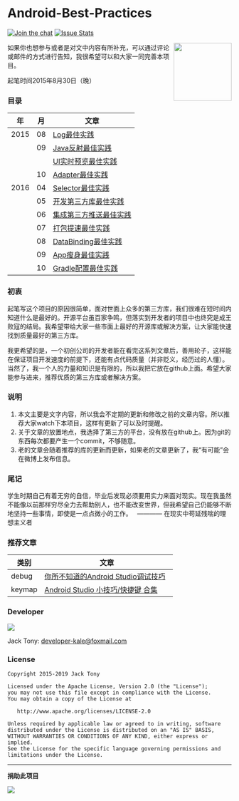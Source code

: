 # Android-Best-Practices

[![Join the chat](https://badges.gitter.im/Join%20Chat.svg)](https://gitter.im/tianzhijiexian/Android-Best-Practices?utm_source=badge&utm_medium=badge&utm_campaign=pr-badge&utm_content=badge)
[![Issue Stats](http://issuestats.com/github/tianzhijiexian/Android-Best-Practices/badge/issue?style=flat)](http://issuestats.com/github/tianzhijiexian/Android-Best-Practices)

<img align="right" src='https://raw.githubusercontent.com/tianzhijiexian/Android-Best-Practices/master/images/logo.png' width='130' height='130'/>

如果你也想参与或者是对文中内容有所补充，可以通过评论或邮件的方式进行告知，我很希望可以和大家一同完善本项目。  

起笔时间2015年8月30日（晚）  

### 目录   

年 | 月 | 文章 |
--- | --- | --- |
2015 | 08 | [Log最佳实践](https://gold.xitu.io/post/5848ba24b123db006601febf)
     | 09 | [Java反射最佳实践](https://github.com/tianzhijiexian/Android-Best-Practices/blob/master/2015.9/reflect/reflect.md)
     |    | [UI实时预览最佳实践](https://github.com/tianzhijiexian/Android-Best-Practices/blob/master/2015.9/ui/ui.md)
     | 10 | [Adapter最佳实践](https://www.zybuluo.com/shark0017/note/202443)
2016 | 04 | [Selector最佳实践](https://www.zybuluo.com/shark0017/note/333443)
     | 05 | [开发第三方库最佳实践](http://www.jianshu.com/p/0aacd419cb7e)
     | 06 | [集成第三方推送最佳实践](http://www.jianshu.com/p/d650d02a1c7a)
     | 07 | [打包提速最佳实践](http://gold.xitu.io/post/5831301a0ce463006c044c77)
     | 08 | [DataBinding最佳实践](http://www.jianshu.com/p/1fcda521fcda)
     | 09 | [App瘦身最佳实践](http://www.jianshu.com/p/8f14679809b3)
     | 10 | [Gradle配置最佳实践](http://gold.xitu.io/post/582d606767f3560063320b21)


### 初衷  
起笔写这个项目的原因很简单，面对世面上众多的第三方库，我们很难在短时间内知道什么是最好的。开源平台虽百家争鸣，但落实到开发者的项目中也终究是成王败寇的结局。我希望带给大家一些市面上最好的开源库或解决方案，让大家能快速找到质量最好的第三方库。   

我更希望的是，一个初创公司的开发者能在看完这系列文章后，善用轮子，这样能在保证项目开发速度的前提下，还能有点代码质量（并非贬义，经历过的人懂）。当然了，我一个人的力量和知识是有限的，所以我把它放在github上面。希望大家能参与进来，推荐优质的第三方库或者解决方案。

### 说明
1. 本文主要是文字内容，所以我会不定期的更新和修改之前的文章内容。所以推荐大家watch下本项目，这样有更新了可以及时提醒。   
2. 关于文章的放置地点，我选择了第三方的平台，没有放在github上。因为git的东西每次都要产生一个commit，不够随意。  
3. 老的文章会随着推荐的库的更新而更新，如果老的文章更新了，我“有可能”会在微博上发布信息。

### 尾记
学生时期自己有着无穷的自信，毕业后发现必须要用实力来面对现实。现在我虽然不能像以前那样穷尽全力去帮助别人，也不能改变世界，但我希望自己仍能够不断地坚持一些事情，即使是一点点微小的工作。   ———— 在现实中苟延残喘的理想主义者

### 推荐文章

类别 | 文章  
--- | ---  
debug | [你所不知道的Android Studio调试技巧](http://www.jianshu.com/p/011eb88f4e0d)  
keymap | [Android Studio 小技巧/快捷键 合集](http://jaeger.itscoder.com/android/2016/02/14/android-studio-tips.html)  


### Developer  

![](https://avatars3.githubusercontent.com/u/9552155?v=3&s=460)   

Jack Tony: <developer-kale@foxmail.com>  

### License

    Copyright 2015-2019 Jack Tony

    Licensed under the Apache License, Version 2.0 (the "License");
    you may not use this file except in compliance with the License.
    You may obtain a copy of the License at

       http://www.apache.org/licenses/LICENSE-2.0

    Unless required by applicable law or agreed to in writing, software
    distributed under the License is distributed on an "AS IS" BASIS,
    WITHOUT WARRANTIES OR CONDITIONS OF ANY KIND, either express or implied.
    See the License for the specific language governing permissions and
    limitations under the License.

---
**捐助此项目**  

![](https://raw.githubusercontent.com/tianzhijiexian/Android-Best-Practices/master/images/pay.png?v=3&s=460)
